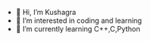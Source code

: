 - 👋 Hi, I’m Kushagra
- 👀 I’m interested in coding and learning
- 🌱 I’m currently learning C++,C,Python


<!---
Kushagra3219/Kushagra3219 is a ✨ special ✨ repository because its `README.md` (this file) appears on your GitHub profile.
You can click the Preview link to take a look at your changes.
--->

